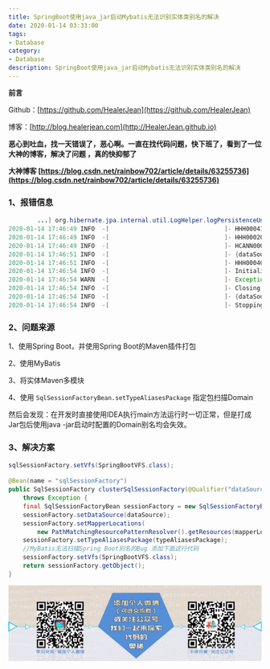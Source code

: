 ```yaml
---
title: SpringBoot使用java_jar启动Mybatis无法识别实体类别名的解决
date: 2020-01-14 03:33:00
tags: 
- Database
category: 
- Database
description: SpringBoot使用java_jar启动Mybatis无法识别实体类别名的解决
---
```


**前言**     

 Github：[https://github.com/HealerJean](https://github.com/HealerJean)         

 博客：[http://blog.healerjean.com](http://HealerJean.github.io)         

**恶心到吐血，找一天错误了，恶心啊。一直在找代码问题，快下班了，看到了一位大神的博客，解决了问题 ，真的快抑郁了**



**大神博客 [https://blog.csdn.net/rainbow702/article/details/63255736](https://blog.csdn.net/rainbow702/article/details/63255736)**



### 1、报错信息 

```java
        ...] org.hibernate.jpa.internal.util.LogHelper.logPersistenceUnitInformation[31]
2020-01-14 17:46:49 INFO  -[                                ]- HHH000412: Hibernate Core {5.3.10.Final} org.hibernate.Version.logVersion[46]
2020-01-14 17:46:49 INFO  -[                                ]- HHH000206: hibernate.properties not found org.hibernate.cfg.Environment.<clinit>[213]
2020-01-14 17:46:49 INFO  -[                                ]- HCANN000001: Hibernate Commons Annotations {5.0.4.Final} org.hibernate.annotations.common.Version.<clinit>[49]
2020-01-14 17:46:51 INFO  -[                                ]- {dataSource-1} inited com.alibaba.druid.pool.DruidDataSource.init[928]
2020-01-14 17:46:51 INFO  -[                                ]- HHH000400: Using dialect: org.hibernate.dialect.MySQL5Dialect org.hibernate.dialect.Dialect.<init>[157]
2020-01-14 17:46:54 INFO  -[                                ]- Initialized JPA EntityManagerFactory for persistence unit 'default' org.springframework.orm.jpa.LocalContainerEntityManagerFactoryBean.buildNativeEntityManagerFactory[415]
2020-01-14 17:46:54 WARN  -[                                ]- Exception encountered during context initialization - cancelling refresh attempt: org.springframework.beans.factory.UnsatisfiedDependencyException: Error creating bean with name 'requireDomainAspect': Unsatisfied dependency expressed through field 'sysDomainManager'; nested exception is org.springframework.beans.factory.UnsatisfiedDependencyException: Error creating bean with name 'sysDomainManager': Unsatisfied dependency expressed through field 'sysDomainDao'; nested exception is org.springframework.beans.factory.BeanCreationException: Error creating bean with name 'sysDomainDao': Injection of resource dependencies failed; nested exception is org.springframework.beans.factory.BeanCreationException: Error creating bean with name 'sqlSessionFactory' defined in class path resource [com/healerjean/proj/config/DatasourceConfig.class]: Bean instantiation via factory method failed; nested exception is org.springframework.beans.BeanInstantiationException: Failed to instantiate [org.apache.ibatis.session.SqlSessionFactory]: Factory method 'clusterSqlSessionFactory' threw exception; nested exception is org.springframework.core.NestedIOException: Failed to parse mapping resource: 'URL [jar:file:/D:/workspace/origin/iku/iku-parent/iku-client-webh5/iku-client-webh5.jar!/BOOT-INF/lib/iku-data-1.0.0-SNAPSHOT.jar!/mapper/system/SysAlimamaInfoMapper.xml]'; nested exception is org.apache.ibatis.builder.BuilderException: Error parsing Mapper XML. The XML location is 'URL [jar:file:/D:/workspace/origin/iku/iku-parent/iku-client-webh5/iku-client-webh5.jar!/BOOT-INF/lib/iku-data-1.0.0-SNAPSHOT.jar!/mapper/system/SysAlimamaInfoMapper.xml]'. Cause: org.apache.ibatis.builder.BuilderException: Error resolving class. Cause: org.apache.ibatis.type.TypeException: Could not resolve type alias 'SysAlimamaInfo'.  Cause: java.lang.ClassNotFoundException: Cannot find class: SysAlimamaInfo org.springframework.boot.web.servlet.context.AnnotationConfigServletWebServerApplicationContext.refresh[557]
2020-01-14 17:46:54 INFO  -[                                ]- Closing JPA EntityManagerFactory for persistence unit 'default' org.springframework.orm.jpa.LocalContainerEntityManagerFactoryBean.destroy[597]
2020-01-14 17:46:54 INFO  -[                                ]- {dataSource-1} closed com.alibaba.druid.pool.DruidDataSource.close[1823]
2020-01-14 17:46:54 INFO  -[                                ]- Stopping service [Tomcat] org.apache.catalina.core.StandardService.log[173]

```



### 2、问题来源  



1、使用Spring Boot，并使用Spring Boot的Maven插件打包     

2、使用MyBatis   

3、将实体Maven多模块

4、使用 `SqlSessionFactoryBean.setTypeAliasesPackage` 指定包扫描Domain

然后会发现：在开发时直接使用IDEA执行main方法运行时一切正常，但是打成Jar包后使用java -jar启动时配置的Domain别名均会失效。





### 3、解决方案 



```java
sqlSessionFactory.setVfs(SpringBootVFS.class);
```



```java
@Bean(name = "sqlSessionFactory")
public SqlSessionFactory clusterSqlSessionFactory(@Qualifier("dataSource") DataSource dataSource)
    throws Exception {
    final SqlSessionFactoryBean sessionFactory = new SqlSessionFactoryBean();
    sessionFactory.setDataSource(dataSource);
    sessionFactory.setMapperLocations(
        new PathMatchingResourcePatternResolver().getResources(mapperLocation));
    sessionFactory.setTypeAliasesPackage(typeAliasesPackage);
    //MyBatis无法扫描Spring Boot别名的Bug 添加下面这行代码
    sessionFactory.setVfs(SpringBootVFS.class);
    return sessionFactory.getObject();
}
```









![ContactAuthor](https://raw.githubusercontent.com/HealerJean/HealerJean.github.io/master/assets/img/artical_bottom.jpg)



<link rel="stylesheet" href="https://unpkg.com/gitalk/dist/gitalk.css">

<script src="https://unpkg.com/gitalk@latest/dist/gitalk.min.js"></script> 
<div id="gitalk-container"></div>    
 <script type="text/javascript">
    var gitalk = new Gitalk({
		clientID: `1d164cd85549874d0e3a`,
		clientSecret: `527c3d223d1e6608953e835b547061037d140355`,
		repo: `HealerJean.github.io`,
		owner: 'HealerJean',
		admin: ['HealerJean'],
		id: 'Em7UEJiesXRkWLqp',
    });
    gitalk.render('gitalk-container');
</script> 

